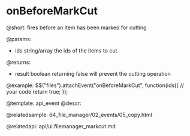 onBeforeMarkCut
=============


@short:
	fires before an item has been marked for cutting

@params:
- ids		string/array		the ids of the items to cut

@returns:
- result		boolean			returning false will prevent the cutting operation

@example:
$$("files").attachEvent("onBeforeMarkCut", function(ids){
    // your code
    return true;
});

@template:	api_event
@descr:

@relatedsample:
64_file_manager/02_events/05_copy.html

@relatedapi:
api/ui.filemanager_markcut.md